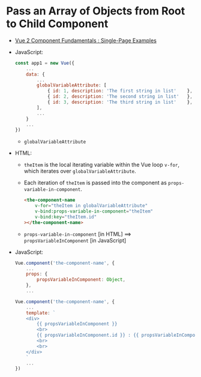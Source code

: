 # Pass an Array of Objects from Root to Child Component

* [Vue 2 Component Fundamentals : Single-Page Examples](../README.md)

* JavaScript:

    ```javascript
    const app1 = new Vue({
        ...
        data: {
            ...
            globalVariableAttribute: [
                { id: 1, description: 'The first string in list'    },
                { id: 2, description: 'The second string in list'   },
                { id: 3, description: 'The third string in list'    },
            ],
            ...
        }
        ...
    })
    ```

  * `globalVariableAttribute`

* HTML:
  * `theItem` is the local iterating variable within the Vue loop `v-for`, which iterates over `globalVariableAttribute`.
  * Each iteration of `theItem` is passed into the component as `props-variable-in-component`.

    ```html
    <the-component-name
        v-for="theItem in globalVariableAttribute"
        v-bind:props-variable-in-component="theItem"
        v-bind:key="theItem.id"
    ></the-component-name>
    ```

  * `props-variable-in-component` [in HTML] ==> `propsVariableInComponent` [in JavaScript]
* JavaScript:

    ```javascript
    Vue.component('the-component-name', {
        ...
        props: {
            propsVariableInComponent: Object,
        },
        ...
    ```

    ```javascript
    Vue.component('the-component-name', {
        ...
        template: `
        <div>
            {{ propsVariableInComponent }}
            <br>
            {{ propsVariableInComponent.id }} : {{ propsVariableInComponent.description }}
            <br>
            <br>
        </div>
        `
        ...
    })
    ```
